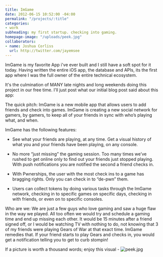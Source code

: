```yaml
---
title: ImGame
date: 2012-06-15 10:52:00 -04:00
permalink: "/projects/:title"
categories:
- work
subheading: my first startup. checking into gaming.
homepage-image: "/uploads/peek.jpg"
collaborators:
- name: Joshua Corliss
  url: http://twitter.com/jayemsee
---
```


ImGame is my favorite App i've ever built and I still have a soft spot for it today. Having written the entire iOS app, the database and APIs, its the first app where I was the full owner of the entire technical ecosystem.

It's the culmination of MANY late nights and long weekends doing this project in our free time. I'll just post what our initial blog post said about this app:

The quick pitch:  ImGame is a new mobile app that allows users to add friends and check into games.  ImGame is creating a new social network for gamers, by gamers, to keep all of your friends in sync with who’s playing what, and when. 

ImGame has the following features:
* See what your friends are playing, at any time. Get a visual history of what you and your friends have been playing, on any console.

* No more “just missing” the gaming session.  Too many times we’ve rushed to get online only to find out your friends just stopped playing.  With push notifications you are notified the second a friend checks in.

* With Pwnerships, the user with the most check ins to a game has bragging rights.  Only you can check in to “de-pwn” them.

* Users can collect tokens by doing various tasks through the ImGame network, checking in to specific games on specific days, checking in with friends, or even on to specific consoles.

Who are we: We are just a few guys who love gaming and saw a huge flaw in the way we played.  All too often we would try and schedule a gaming time and end up missing each other.  It would be 15 minutes after a friend signed off, or I would be watching TV with nothing to do, not knowing that 3 of my friends were playing Gears of War at that exact time.  ImGame remedies that.  If your friend starts to play Gears and checks in, you would get a notification telling you to get to curb stompin!

If a picture is worth a thousand words; enjoy this visual - 
![peek.jpg](http://imga.me/images/1000.png )


